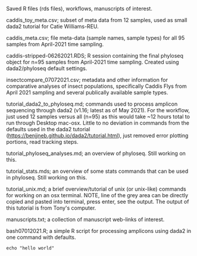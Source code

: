 Saved R files (rds files), workflows, manuscripts of interest.

caddis_toy_meta.csv; subset of meta data from 12 samples, used as small dada2 tutorial for Catie Williams-REU.

caddis_meta.csv; file meta-data (sample names, sample types) for all 95 samples from April-2021 time sampling.

caddis-stripped-06262021.RDS; R session containing the final phyloseq object for n=95 samples from April-2021 time sampling. Created using dada2/phyloseq default settings.

insectcompare_07072021.csv; metadata and other information for comparative analyses of insect populations, specifically Caddis Flys from April 2021 sampling and several publically available sample types.

tutorial_dada2_to_phyloseq.md; commands used to process amplicon sequencing through dada2 (v1.16; latest as of May 2021). For the workflow, just used 12 samples
versus all (n=95) as this would take ~12 hours total to run through Desktop mac-osx.
Little to no deviation in commands from the defaults used in the dada2 tutorial (https://benjjneb.github.io/dada2/tutorial.html), just removed error plotting portions, read tracking steps.

tutorial_phyloseq_analyses.md; an overview of phyloseq. Still working on this.

tutorial_stats.mds; an overview of some stats commands that can be used in phyloseq. Still working on this.

tutorial_unix.md; a brief overview/tutorial of unix (or unix-like) commands for working on an osx terminal. NOTE, line of the grey area can be directly copied and 
pasted into terminal, press enter, see the output. The output of this tutorial is from Tony's computer.

manuscripts.txt; a collection of manuscript web-links of interest.

bash07012021.R; a simple R script for processing amplicons using dada2 in one command with defaults. 

```
echo "hello world"
```
